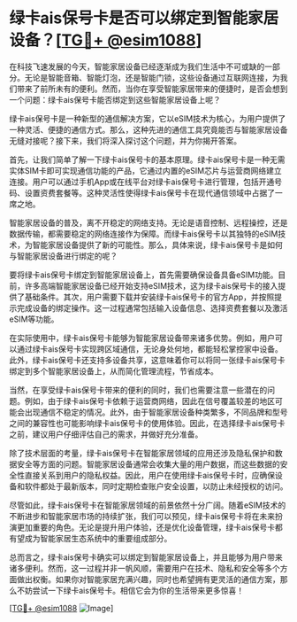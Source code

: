 # 绿卡ais保号卡是否可以绑定到智能家居设备？[[TG💪+ @esim1088](https://t.me/s/esim1088)]

在科技飞速发展的今天，智能家居设备已经逐渐成为我们生活中不可或缺的一部分。无论是智能音箱、智能灯泡，还是智能门锁，这些设备通过互联网连接，为我们带来了前所未有的便利。然而，当你在享受智能家居带来的便捷时，是否会想到一个问题：绿卡ais保号卡能否绑定到这些智能家居设备上呢？

绿卡ais保号卡是一种新型的通信解决方案，它以eSIM技术为核心，为用户提供了一种灵活、便捷的通信方式。那么，这种先进的通信工具究竟能否与智能家居设备无缝对接呢？接下来，我们将深入探讨这个问题，并为你揭开答案。

首先，让我们简单了解一下绿卡ais保号卡的基本原理。绿卡ais保号卡是一种无需实体SIM卡即可实现通信功能的产品，它通过内置的eSIM芯片与运营商网络建立连接。用户可以通过手机App或在线平台对绿卡ais保号卡进行管理，包括开通号码、设置资费套餐等。这种灵活性使得绿卡ais保号卡在现代通信领域中占据了一席之地。

智能家居设备的普及，离不开稳定的网络支持。无论是语音控制、远程操控，还是数据传输，都需要稳定的网络连接作为保障。而绿卡ais保号卡以其独特的eSIM技术，为智能家居设备提供了新的可能性。那么，具体来说，绿卡ais保号卡是如何与智能家居设备进行绑定的呢？

要将绿卡ais保号卡绑定到智能家居设备上，首先需要确保设备具备eSIM功能。目前，许多高端智能家居设备已经开始支持eSIM技术，这为绿卡ais保号卡的接入提供了基础条件。其次，用户需要下载并安装绿卡ais保号卡的官方App，并按照提示完成设备的绑定操作。这一过程通常包括输入设备信息、选择资费套餐以及激活eSIM等功能。

在实际使用中，绿卡ais保号卡能够为智能家居设备带来诸多优势。例如，用户可以通过绿卡ais保号卡实现跨区域通信，无论身处何地，都能轻松掌控家中设备。此外，绿卡ais保号卡还支持多设备共享，这意味着你可以将同一张绿卡ais保号卡绑定到多个智能家居设备上，从而简化管理流程，节省成本。

当然，在享受绿卡ais保号卡带来的便利的同时，我们也需要注意一些潜在的问题。例如，由于绿卡ais保号卡依赖于运营商网络，因此在信号覆盖较差的地区可能会出现通信不稳定的情况。此外，由于智能家居设备种类繁多，不同品牌和型号之间的兼容性也可能影响绿卡ais保号卡的使用体验。因此，在选择绿卡ais保号卡之前，建议用户仔细评估自己的需求，并做好充分准备。

除了技术层面的考量，绿卡ais保号卡在智能家居领域的应用还涉及隐私保护和数据安全等方面的问题。智能家居设备通常会收集大量的用户数据，而这些数据的安全性直接关系到用户的隐私权益。因此，用户在使用绿卡ais保号卡时，应确保设备和软件都处于最新版本，同时定期检查账户安全设置，以防止未经授权的访问。

尽管如此，绿卡ais保号卡在智能家居领域的前景依然十分广阔。随着eSIM技术的不断进步和智能家居市场的持续扩张，我们可以预见，绿卡ais保号卡将在未来扮演更加重要的角色。无论是提升用户体验，还是优化设备管理，绿卡ais保号卡都有望成为智能家居生态系统中的重要组成部分。

总而言之，绿卡ais保号卡确实可以绑定到智能家居设备上，并且能够为用户带来诸多便利。然而，这一过程并非一帆风顺，需要用户在技术、隐私和安全等多个方面做出权衡。如果你对智能家居充满兴趣，同时也希望拥有更灵活的通信方案，那么不妨尝试一下绿卡ais保号卡。相信它会为你的生活带来更多惊喜！

[[TG💪+ @esim1088](https://t.me/s/esim1088) ![Image](https://i.postimg.cc/4NQfJmqS/Snipaste-2025-05-13-00-14-12.png)]